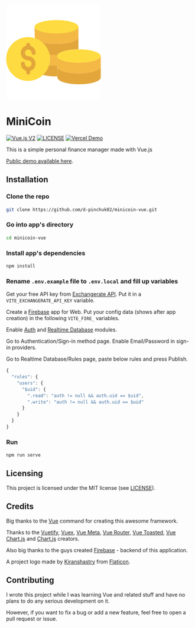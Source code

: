 ![Logo](public/favicon.png)

# MiniCoin

[![Vue.js V2](https://img.shields.io/badge/Vue.js-v2-%234FC08D%20?style=for-the-badge&logo=vue.js)](https://github.com/sveltejs/svelte)
[![LICENSE](https://img.shields.io/badge/License-MIT-%23F05032%20?style=for-the-badge&logo=git)](LICENSE)
[![Vercel Demo](https://img.shields.io/badge/Vercel-Demo-%23000000%20?style=for-the-badge&logo=vercel)](https://minicoin.now.sh/login?locale=en-US)

This is a simple personal finance manager made with Vue.js

[Public demo available here](https://minicoin.now.sh/login?locale=en-US).

## Installation

### Clone the repo
``` bash
git clone https://github.com/d-pinchuk02/minicoin-vue.git
```

### Go into app's directory
``` bash
cd minicoin-vue
```

### Install app's dependencies
``` bash
npm install
```

### Rename ```.env.example``` file to ```.env.local``` and fill up variables
Get your free API key from [Exchangerate API](https://exchangerate-api.com).
Put it in a ```VITE_EXCHANGERATE_API_KEY``` variable.

Create a [Firebase](https://console.firebase.google.com) app for Web.
Put your config data (shows after app creation) in the following ```VITE_FIRE_``` variables.

Enable [Auth](https://firebase.google.com/docs/auth/web/start) and [Realtime Database](https://firebase.google.com/docs/database/web/start) modules.

Go to Authentication/Sign-in method page. Enable Email/Password in sign-in providers.

Go to Realtime Database/Rules page, paste below rules and press Publish.
``` js
{
  "rules": {
    "users": {
      "$uid": {
        ".read": "auth != null && auth.uid == $uid",
        ".write": "auth != null && auth.uid == $uid"
      }
    }
  }
}
```

### Run
``` bash
npm run serve
```

## Licensing
This project is licensed under the MIT license (see [LICENSE](LICENSE)).

## Credits
Big thanks to the [Vue](https://vuejs.org) command for creating this awesome framework.

Thanks to the [Vuetify](https://vuetifyjs.com), [Vuex](https://vuex.vuejs.org), [Vue Meta](https://vue-meta.nuxtjs.org), [Vue Router](https://router.vuejs.org), [Vue Toasted](https://shakee93.github.io/vue-toasted), [Vue Chart.js](https://vue-chartjs.org) and [Chart.js](https://chartjs.org) creators.

Also big thanks to the guys created [Firebase](https://firebase.google.com) - backend of this application.

A project logo made by [Kiranshastry](https://flaticon.com/authors/kiranshastry) from [Flaticon](https://flaticon.com).

## Contributing
I wrote this project while I was learning Vue and related stuff and have no plans to do any serious development on it.

However, if you want to fix a bug or add a new feature, feel free to open a pull request or issue.
